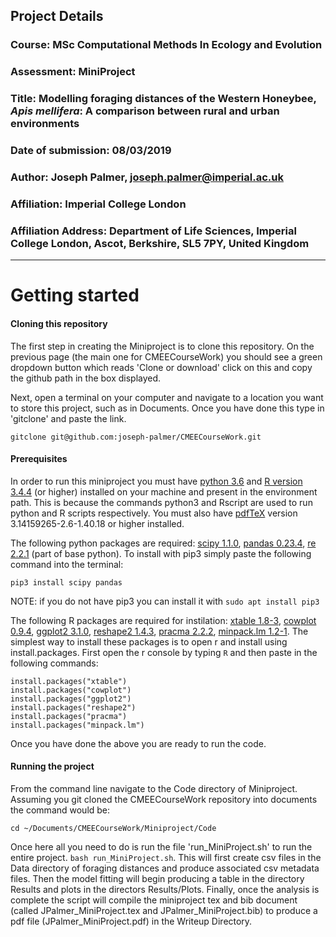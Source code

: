 ## __Project Details__
### __Course:__ MSc Computational Methods In Ecology and Evolution
### __Assessment:__ MiniProject
### __Title:__ Modelling foraging distances of the Western Honeybee, _Apis mellifera_: A comparison between rural and urban environments
### __Date of submission:__ 08/03/2019
### __Author:__ Joseph Palmer, joseph.palmer@imperial.ac.uk
### __Affiliation:__ Imperial College London
### __Affiliation Address:__ Department of Life Sciences, Imperial College London, Ascot, Berkshire, SL5 7PY, United Kingdom
---

# Getting started

#### Cloning this repository
The first step in creating the Miniproject is to clone this repository. On the previous page (the main one for CMEECourseWork) you should see a green dropdown button which reads 'Clone or download' click on this and copy the github path in the box displayed.  

Next, open a terminal on your computer and navigate to a location you want to store this project, such as in Documents. Once you have done this type in 'gitclone' and paste the link.  
```
gitclone git@github.com:joseph-palmer/CMEECourseWork.git
```

#### Prerequisites

In order to run this miniproject you must have [python 3.6](https://www.python.org/downloads/release/python-360/) and [R version 3.4.4](https://www.r-project.org/) (or higher) installed on your machine and present in the environment path. This is because the commands python3 and Rscript are used to run python and R scripts respectively. You must also have [pdfTeX](https://ctan.org/pkg/pdftex?lang=en) version 3.14159265-2.6-1.40.18 or higher installed.

The following python packages are required: [scipy 1.1.0](https://www.scipy.org/), [pandas 0.23.4](https://pandas.pydata.org/), [re 2.2.1](https://docs.python.org/3/library/re.html) (part of base python). To install with pip3 simply paste the following command into the terminal:


```
pip3 install scipy pandas
```
NOTE: if you do not have pip3 you can install it with ```sudo apt install pip3```

The following R packages are required for instilation: [xtable 1.8-3](https://cran.r-project.org/web/packages/xtable/index.html), [cowplot 0.9.4](https://cran.r-project.org/web/packages/cowplot/vignettes/introduction.html), [ggplot2 3.1.0](https://ggplot2.tidyverse.org/), [reshape2 1.4.3](https://cran.r-project.org/web/packages/reshape2/reshape2.pdf), [pracma 2.2.2](https://cran.r-project.org/web/packages/pracma/pracma.pdf), [minpack.lm 1.2-1](https://cran.r-project.org/web/packages/minpack.lm/minpack.lm.pdf). The simplest way to install these packages is to open r and install using install.packages. First open the r console by typing ```R``` and then paste in the following commands:  

```
install.packages("xtable")
install.packages("cowplot")
install.packages("ggplot2")
install.packages("reshape2")
install.packages("pracma")
install.packages("minpack.lm")
```

Once you have done the above you are ready to run the code.  

#### Running the project

From the command line navigate to the Code directory of Miniproject. Assuming you git cloned the CMEECourseWork repository into documents the command would be:

```
cd ~/Documents/CMEECourseWork/Miniproject/Code
```

Once here all you need to do is run the file 'run_MiniProject.sh' to run the entire project. ```bash run_MiniProject.sh```. This will first create csv files in the Data directory of foraging distances and produce associated csv metadata files. Then the model fitting will begin producing a table in the directory Results and plots in the directors Results/Plots. Finally, once the analysis is complete the script will compile the miniproject tex and bib document (called JPalmer_MiniProject.tex and JPalmer_MiniProject.bib)  to produce a pdf file (JPalmer_MiniProject.pdf) in the Writeup Directory.
